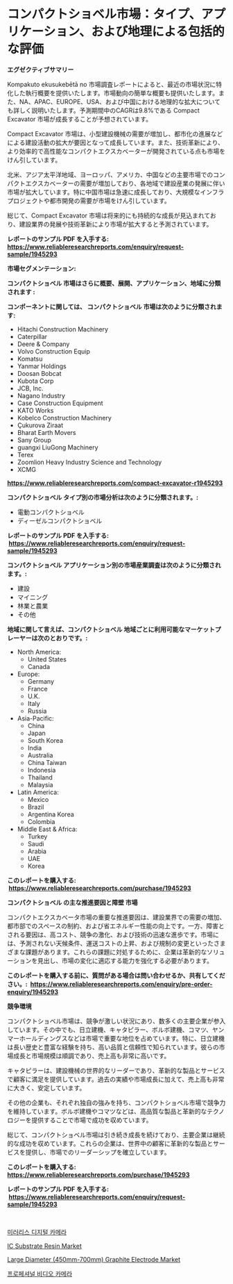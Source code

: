 <p><h1>コンパクトショベル市場：タイプ、アプリケーション、および地理による包括的な評価</h1></p><p><strong>エグゼクティブサマリー</strong></p>
<p><p>Kompakuto ekusukebētā no 市場調査レポートによると、最近の市場状況に特化した執行概要を提供いたします。市場動向の簡単な概要も提供いたします。また、NA、APAC、EUROPE、USA、および中国における地理的な拡大についても詳しく説明いたします。予測期間中のCAGRは9.8%である Compact Excavator 市場が成長することが予想されています。</p><p>Compact Excavator 市場は、小型建設機械の需要が増加し、都市化の進展などによる建設活動の拡大が要因となって成長しています。また、技術革新により、より効率的で高性能なコンパクトエクスカベーターが開発されている点も市場をけん引しています。</p><p>北米、アジア太平洋地域、ヨーロッパ、アメリカ、中国などの主要市場でのコンパクトエクスカベーターの需要が増加しており、各地域で建設産業の発展に伴い市場が拡大しています。特に中国市場は急速に成長しており、大規模なインフラプロジェクトや都市開発の需要が市場をけん引しています。</p><p>総じて、Compact Excavator 市場は将来的にも持続的な成長が見込まれており、建設業界の発展や技術革新により市場が拡大すると予測されています。</p></p>
<p><strong>レポートのサンプル PDF を入手する: <a href="https://www.reliableresearchreports.com/enquiry/request-sample/1945293">https://www.reliableresearchreports.com/enquiry/request-sample/1945293</a></strong></p>
<p><strong>市場セグメンテーション:</strong></p>
<p><strong> コンパクトショベル 市場はさらに概要、展開、アプリケーション、地域に分類されます :</strong></p>
<p><strong>コンポーネントに関しては、 コンパクトショベル 市場は次のように分類されます: &nbsp;</strong></p>
<p><ul><li>Hitachi Construction Machinery</li><li>Caterpillar</li><li>Deere & Company</li><li>Volvo Construction Equip</li><li>Komatsu</li><li>Yanmar Holdings</li><li>Doosan Bobcat</li><li>Kubota Corp</li><li>JCB, Inc.</li><li>Nagano Industry</li><li>Case Construction Equipment</li><li>KATO Works</li><li>Kobelco Construction Machinery</li><li>Çukurova Ziraat</li><li>Bharat Earth Movers</li><li>Sany Group</li><li>guangxi LiuGong Machinery</li><li>Terex</li><li>Zoomlion Heavy Industry Science and Technology</li><li>XCMG</li></ul></p>
<p><strong><a href="https://www.reliableresearchreports.com/compact-excavator-r1945293">https://www.reliableresearchreports.com/compact-excavator-r1945293</a></strong></p>
<p><strong> コンパクトショベル タイプ別の市場分析は次のように分類されます。:</strong></p>
<p><ul><li>電動コンパクトショベル</li><li>ディーゼルコンパクトショベル</li></ul></p>
<p><strong>レポートのサンプル PDF を入手する: &nbsp;<a href="https://www.reliableresearchreports.com/enquiry/request-sample/1945293">https://www.reliableresearchreports.com/enquiry/request-sample/1945293</a></strong></p>
<p><strong> コンパクトショベル アプリケーション別の市場産業調査は次のように分類されます。:</strong></p>
<p><ul><li>建設</li><li>マイニング</li><li>林業と農業</li><li>その他</li></ul></p>
<p><strong>地域に関して言えば、コンパクトショベル 地域ごとに利用可能なマーケットプレーヤーは次のとおりです。:</strong></p>
<p><ul>
    <li>
        North America:
        <ul>
            <li>United States</li>
            <li>Canada</li>
        </ul>
    </li>
    <li>
        Europe:
        <ul>
            <li>Germany</li>
            <li>France</li>
            <li>U.K.</li>
            <li>Italy</li>
            <li>Russia</li>
        </ul>
    </li>
    <li>
        Asia-Pacific:
        <ul>
            <li>China</li>
            <li>Japan</li>
            <li>South Korea</li>
            <li>India</li>
            <li>Australia</li>
            <li>China Taiwan</li>
            <li>Indonesia</li>
            <li>Thailand</li>
            <li>Malaysia</li>
        </ul>
    </li>
    <li>
        Latin America:
        <ul>
            <li>Mexico</li>
            <li>Brazil</li>
            <li>Argentina Korea</li>
            <li>Colombia</li>
        </ul>
    </li>
    <li>
        Middle East & Africa:
        <ul>
            <li>Turkey</li>
            <li>Saudi</li>
            <li>Arabia</li>
            <li>UAE</li>
            <li>Korea</li>
        </ul>
    </li>
    </ul></p>
<p><strong>このレポートを購入する: &nbsp;<a href="https://www.reliableresearchreports.com/purchase/1945293">https://www.reliableresearchreports.com/purchase/1945293</a></strong></p>
<p><strong>コンパクトショベル の主な推進要因と障壁 市場</strong></p>
<p><p>コンパクトエクスカベータ市場の重要な推進要因は、建設業界での需要の増加、都市部でのスペースの制約、および省エネルギー性能の向上です。一方、障害とされる要因は、高コスト、競争の激化、および技術の迅速な進歩です。市場には、予測されない天候条件、運送コストの上昇、および規制の変更といったさまざまな課題があります。これらの課題に対処するために、企業は革新的なソリューションを見出し、市場の変化に適応する能力を強化する必要があります。</p></p>
<p><strong>このレポートを購入する前に、質問がある場合は問い合わせるか、共有してください。:&nbsp; <a href="https://www.reliableresearchreports.com/enquiry/pre-order-enquiry/1945293">https://www.reliableresearchreports.com/enquiry/pre-order-enquiry/1945293</a></strong></p>
<p><strong>競争環境</strong></p>
<p><p>コンパクトショベル市場は、競争が激しい状況にあり、数多くの主要企業が参入しています。その中でも、日立建機、キャタピラー、ボルボ建機、コマツ、ヤンマーホールディングスなどは市場で重要な地位を占めています。特に、日立建機は長い歴史と豊富な経験を持ち、高い品質と信頼性で知られています。彼らの市場成長と市場規模は順調であり、売上高も非常に高いです。</p><p>キャタピラーは、建設機械の世界的なリーダーであり、革新的な製品とサービスで顧客に満足を提供しています。過去の実績や市場成長に加えて、売上高も非常に大きく、安定しています。</p><p>その他の企業も、それぞれ独自の強みを持ち、コンパクトショベル市場で競争力を維持しています。ボルボ建機やコマツなどは、高品質な製品と革新的なテクノロジーを提供することで市場で成功を収めています。</p><p>総じて、コンパクトショベル市場は引き続き成長を続けており、主要企業は継続的な成功を収めています。これらの企業は、世界中の顧客に革新的な製品とサービスを提供し、市場でのリーダーシップを確立しています。</p></p>
<p><strong>このレポートを購入する: &nbsp; <a href="https://www.reliableresearchreports.com/purchase/1945293">https://www.reliableresearchreports.com/purchase/1945293</a></strong></p>
<p><strong>レポートのサンプル PDF を入手する: &nbsp;<a href="https://www.reliableresearchreports.com/enquiry/request-sample/1945293">https://www.reliableresearchreports.com/enquiry/request-sample/1945293</a></strong><strong></strong></p>
<p>&nbsp;</p>
<p><p><a href="https://medium.com/@cleocarroll2023/%EB%AF%B8%EB%9F%AC%EB%A6%AC%EC%8A%A4-%EB%94%94%EC%A7%80%ED%84%B8-%EC%B9%B4%EB%A9%94%EB%9D%BC-%EC%8B%9C%EC%9E%A5-2031%EB%85%84%EA%B9%8C%EC%A7%80%EC%9D%98-%ED%8A%B8%EB%A0%8C%EB%93%9C-%EC%98%88%EC%B8%A1-%EB%B0%8F-%EA%B2%BD%EC%9F%81-%EB%B6%84%EC%84%9D-784d9fd6c461">미러리스 디지털 카메라</a></p><p><a href="https://www.linkedin.com/pulse/ic-substrate-resin-market-size-trends-growth-outlook-forecasted-nr25e?trackingId=e9ICnkKf4cHZA9P%2Bikgo0g%3D%3D">IC Substrate Resin Market</a></p><p><a href="https://www.linkedin.com/pulse/large-diameter-450mm-700mm-graphite-electrode-market-size-sqxhc?trackingId=r3xJtnGiEiBDpkBHgCrs4w%3D%3D">Large Diameter (450mm-700mm) Graphite Electrode Market</a></p><p><a href="https://medium.com/@cleocarroll2023/%ED%94%84%EB%A1%9C%ED%8E%98%EC%85%94%EB%84%90-%EB%B9%84%EB%94%94%EC%98%A4-%EC%B9%B4%EB%A9%94%EB%9D%BC-%EC%8B%9C%EC%9E%A5-%EB%8F%99%ED%96%A5-%EC%8B%9C%EC%9E%A5-%EB%8F%99%ED%96%A5-%EC%84%B1%EC%9E%A5-2024%EB%85%84%EB%B6%80%ED%84%B0-2031%EB%85%84%EA%B9%8C%EC%A7%80-%EC%98%88%EC%B8%A1-de200c3b02f1">프로페셔널 비디오 카메라</a></p></p>